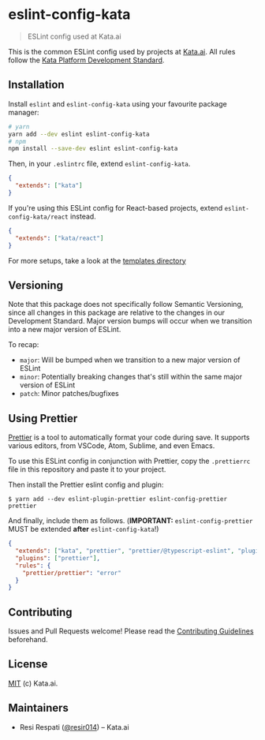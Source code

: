 # eslint-config-kata

> ESLint config used at Kata.ai

This is the common ESLint config used by projects at [Kata.ai](https://kata.ai). All rules follow the [Kata Platform Development Standard](https://github.com/kata-ai/development-standard).

## Installation

Install `eslint` and `eslint-config-kata` using your favourite package manager:

```bash
# yarn
yarn add --dev eslint eslint-config-kata
# npm
npm install --save-dev eslint eslint-config-kata
```

Then, in your `.eslintrc` file, extend `eslint-config-kata`.

```json
{
  "extends": ["kata"]
}
```

If you're using this ESLint config for React-based projects, extend `eslint-config-kata/react` instead.

```json
{
  "extends": ["kata/react"]
}
```

For more setups, take a look at the [templates directory](./templates)

## Versioning

Note that this package does not specifically follow Semantic Versioning, since all changes in this package are relative to the changes in our Development Standard. Major version bumps will occur when we transition into a new major version of ESLint.

To recap:

- `major`: Will be bumped when we transition to a new major version of ESLint
- `minor`: Potentially breaking changes that's still within the same major version of ESLint
- `patch`: Minor patches/bugfixes

## Using Prettier

[Prettier](https://prettier.io/) is a tool to automatically format your code during save. It supports various editors, from VSCode, Atom, Sublime, and even Emacs.

To use this ESLint config in conjunction with Prettier, copy the `.prettierrc` file in this repository and paste it to your project.

Then install the Prettier eslint config and plugin:

```sh-session
$ yarn add --dev eslint-plugin-prettier eslint-config-prettier prettier
```

And finally, include them as follows. (**IMPORTANT:** `eslint-config-prettier` MUST be extended **after** `eslint-config-kata`!)

```json
{
  "extends": ["kata", "prettier", "prettier/@typescript-eslint", "plugin:prettier/recommended"],
  "plugins": ["prettier"],
  "rules": {
    "prettier/prettier": "error"
  }
}
```

## Contributing

Issues and Pull Requests welcome! Please read the [Contributing Guidelines](CONTRIBUTING.md) beforehand.

## License

[MIT](LICENSE) (c) Kata.ai.

## Maintainers

- Resi Respati ([@resir014](https://twitter.com/resir014)) – Kata.ai
